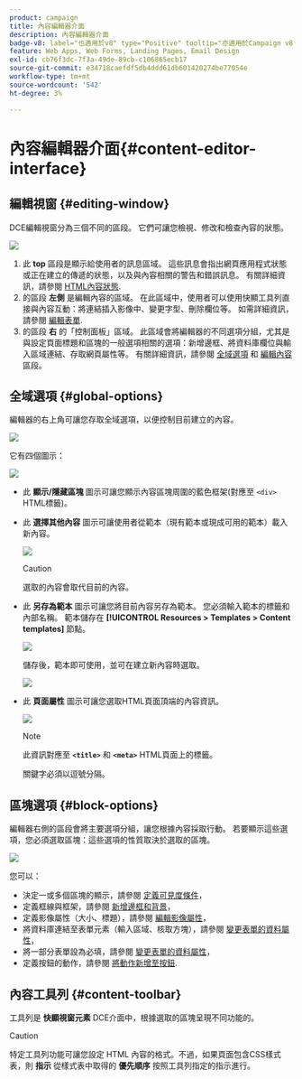 ```yaml
---
product: campaign
title: 內容編輯器介面
description: 內容編輯器介面
badge-v8: label="也適用於v8" type="Positive" tooltip="亦適用於Campaign v8"
feature: Web Apps, Web Forms, Landing Pages, Email Design
exl-id: cb76f3dc-7f3a-49de-89cb-c106865ecb17
source-git-commit: e34718caefdf5db4ddd61db601420274be77054e
workflow-type: tm+mt
source-wordcount: '542'
ht-degree: 3%

---
```


# 內容編輯器介面{#content-editor-interface}



## 編輯視窗 {#editing-window}

DCE編輯視窗分為三個不同的區段。 它們可讓您檢視、修改和檢查內容的狀態。

![](assets/dce_decoupe_window_nb.png)

1. 此 **top** 區段是顯示給使用者的訊息區域。 這些訊息會指出網頁應用程式狀態或正在建立的傳遞的狀態，以及與內容相關的警告和錯誤訊息。 有關詳細資訊，請參閱 [HTML內容狀態](content-editing-best-practices.md#html-content-statuses).
1. 的區段 **左側** 是編輯內容的區域。 在此區域中，使用者可以使用快顯工具列直接與內容互動：將連結插入影像中、變更字型、刪除欄位等。 如需詳細資訊，請參閱 [編輯表單](editing-content.md#editing-forms).
1. 的區段 **右** 的「控制面板」區域。 此區域會將編輯器的不同選項分組，尤其是與設定頁面標題和區塊的一般選項相關的選項：新增邊框、將資料庫欄位與輸入區域連結、存取網頁屬性等。 有關詳細資訊，請參閱 [全域選項](#global-options) 和 [編輯內容](editing-content.md) 區段。

## 全域選項 {#global-options}

編輯器的右上角可讓您存取全域選項，以便控制目前建立的內容。

![](assets/dce_global_options.png)

它有四個圖示：

![](assets/dce_icons_sidebar.png)

* 此 **顯示/隱藏區塊** 圖示可讓您顯示內容區塊周圍的藍色框架(對應至 `<div>` HTML標籤)。

* 此 **選擇其他內容** 圖示可讓使用者從範本（現有範本或現成可用的範本）載入新內容。

  ![](assets/dce_popup_templatechoice.png)

  >[!CAUTION]
  >
  >選取的內容會取代目前的內容。

* 此 **另存為範本** 圖示可讓您將目前內容另存為範本。 您必須輸入範本的標籤和內部名稱。 範本儲存在 **[!UICONTROL Resources > Templates > Content templates]** 節點。

  ![](assets/dce_popup_savetemplate.png)

  儲存後，範本即可使用，並可在建立新內容時選取。

  ![](assets/dce_create_fromtemplate.png)

* 此 **頁面屬性** 圖示可讓您選取HTML頁面頂端的內容資訊。

  ![](assets/dce_popup_headerhtml.png)

  >[!NOTE]
  >
  >此資訊對應至 **`<title>`** 和 **`<meta>`** HTML頁面上的標籤。
  >
  >關鍵字必須以逗號分隔。

## 區塊選項 {#block-options}

編輯器右側的區段會將主要選項分組，讓您根據內容採取行動。 若要顯示這些選項，您必須選取區塊：這些選項的性質取決於選取的區塊。

![](assets/dce_right_section.png)

您可以：

* 決定一或多個區塊的顯示，請參閱 [定義可見度條件](editing-content.md#defining-a-visibility-condition)，
* 定義框線與框架，請參閱 [新增邊框和背景](editing-content.md#adding-a-border-and-background)，
* 定義影像屬性（大小、標題），請參閱 [編輯影像屬性](editing-content.md#editing-image-properties)，
* 將資料庫連結至表單元素（輸入區域、核取方塊），請參閱 [變更表單的資料屬性](editing-content.md#changing-the-data-properties-for-a-form)，
* 將一部分表單設為必填，請參閱 [變更表單的資料屬性](editing-content.md#changing-the-data-properties-for-a-form)，
* 定義按鈕的動作，請參閱 [將動作新增至按鈕](editing-content.md#adding-an-action-to-a-button).

## 內容工具列 {#content-toolbar}

工具列是 **快顯視窗元素** DCE介面中，根據選取的區塊呈現不同功能的。

>[!CAUTION]
>
>特定工具列功能可讓您設定 HTML 內容的格式。不過，如果頁面包含CSS樣式表，則 **指示** 從樣式表中取得的 **優先順序** 按照工具列指定的指示進行。

